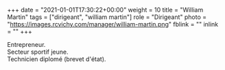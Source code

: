 +++
date = "2021-01-01T17:30:22+00:00"
weight = 10
title = "William Martin"
tags = ["dirigeant", "william martin"]
role = "Dirigeant"
photo = "https://images.rcvichy.com/manager/william-martin.png"
fblink = ""
inlink = ""
+++

Entrepreneur.  
Secteur sportif jeune.  
Technicien diplomé (brevet d'état).
